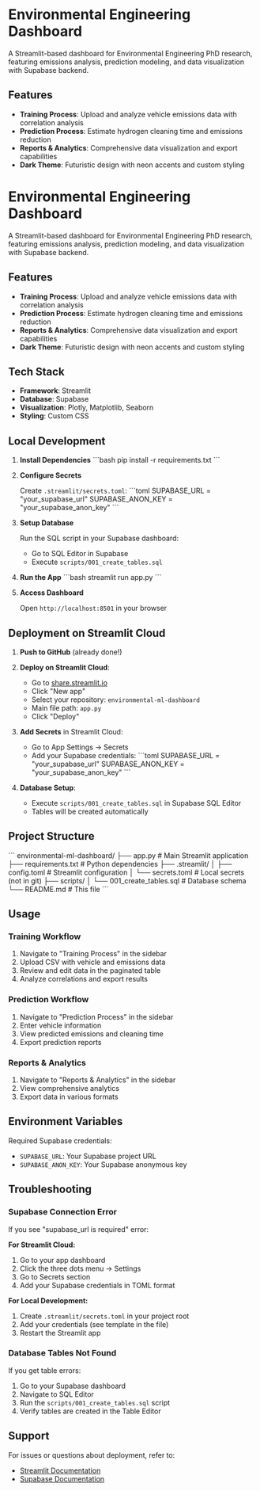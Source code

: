 # Environmental Engineering Dashboard

A Streamlit-based dashboard for Environmental Engineering PhD research, featuring emissions analysis, prediction modeling, and data visualization with Supabase backend.

## Features

- **Training Process**: Upload and analyze vehicle emissions data with correlation analysis
- **Prediction Process**: Estimate hydrogen cleaning time and emissions reduction
- **Reports & Analytics**: Comprehensive data visualization and export capabilities
- **Dark Theme**: Futuristic design with neon accents and custom styling

# Environmental Engineering Dashboard

A Streamlit-based dashboard for Environmental Engineering PhD research, featuring emissions analysis, prediction modeling, and data visualization with Supabase backend.

## Features

- **Training Process**: Upload and analyze vehicle emissions data with correlation analysis
- **Prediction Process**: Estimate hydrogen cleaning time and emissions reduction
- **Reports & Analytics**: Comprehensive data visualization and export capabilities
- **Dark Theme**: Futuristic design with neon accents and custom styling

## Tech Stack

- **Framework**: Streamlit
- **Database**: Supabase
- **Visualization**: Plotly, Matplotlib, Seaborn
- **Styling**: Custom CSS

## Local Development

1. **Install Dependencies**
   \`\`\`bash
   pip install -r requirements.txt
   \`\`\`

2. **Configure Secrets**
   
   Create `.streamlit/secrets.toml`:
   \`\`\`toml
   SUPABASE_URL = "your_supabase_url"
   SUPABASE_ANON_KEY = "your_supabase_anon_key"
   \`\`\`

3. **Setup Database**
   
   Run the SQL script in your Supabase dashboard:
   - Go to SQL Editor in Supabase
   - Execute `scripts/001_create_tables.sql`

4. **Run the App**
   \`\`\`bash
   streamlit run app.py
   \`\`\`

5. **Access Dashboard**
   
   Open `http://localhost:8501` in your browser

## Deployment on Streamlit Cloud

1. **Push to GitHub** (already done!)

2. **Deploy on Streamlit Cloud**:
   - Go to [share.streamlit.io](https://share.streamlit.io)
   - Click "New app"
   - Select your repository: `environmental-ml-dashboard`
   - Main file path: `app.py`
   - Click "Deploy"

3. **Add Secrets** in Streamlit Cloud:
   - Go to App Settings → Secrets
   - Add your Supabase credentials:
     \`\`\`toml
     SUPABASE_URL = "your_supabase_url"
     SUPABASE_ANON_KEY = "your_supabase_anon_key"
     \`\`\`

4. **Database Setup**:
   - Execute `scripts/001_create_tables.sql` in Supabase SQL Editor
   - Tables will be created automatically

## Project Structure

\`\`\`
environmental-ml-dashboard/
├── app.py                          # Main Streamlit application
├── requirements.txt                # Python dependencies
├── .streamlit/
│   ├── config.toml                # Streamlit configuration
│   └── secrets.toml               # Local secrets (not in git)
├── scripts/
│   └── 001_create_tables.sql      # Database schema
└── README.md                       # This file
\`\`\`

## Usage

### Training Workflow
1. Navigate to "Training Process" in the sidebar
2. Upload CSV with vehicle and emissions data
3. Review and edit data in the paginated table
4. Analyze correlations and export results

### Prediction Workflow
1. Navigate to "Prediction Process" in the sidebar
2. Enter vehicle information
3. View predicted emissions and cleaning time
4. Export prediction reports

### Reports & Analytics
1. Navigate to "Reports & Analytics" in the sidebar
2. View comprehensive analytics
3. Export data in various formats

## Environment Variables

Required Supabase credentials:
- `SUPABASE_URL`: Your Supabase project URL
- `SUPABASE_ANON_KEY`: Your Supabase anonymous key

## Troubleshooting

### Supabase Connection Error

If you see "supabase_url is required" error:

**For Streamlit Cloud:**
1. Go to your app dashboard
2. Click the three dots menu → Settings
3. Go to Secrets section
4. Add your Supabase credentials in TOML format

**For Local Development:**
1. Create `.streamlit/secrets.toml` in your project root
2. Add your credentials (see template in the file)
3. Restart the Streamlit app

### Database Tables Not Found

If you get table errors:
1. Go to your Supabase dashboard
2. Navigate to SQL Editor
3. Run the `scripts/001_create_tables.sql` script
4. Verify tables are created in the Table Editor

## Support

For issues or questions about deployment, refer to:
- [Streamlit Documentation](https://docs.streamlit.io)
- [Supabase Documentation](https://supabase.com/docs)
